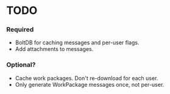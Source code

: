 TODO
====

### Required

* BoltDB for caching messages and per-user flags.
* Add attachments to messages.

### Optional?
* Cache work packages.  Don't re-download for each user.
* Only generate WorkPackage messages once, not per-user.

